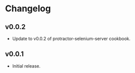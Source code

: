 Changelog
=========

v0.0.2
------

  * Update to v0.0.2 of protractor-selenium-server cookbook.

v0.0.1
------

  * Initial release.

